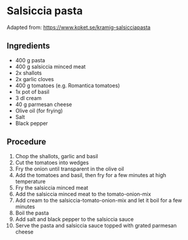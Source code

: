 # Salsiccia pasta
Adapted from: https://www.koket.se/kramig-salsicciapasta
## Ingredients
- 400 g pasta
- 400 g salsiccia minced meat
- 2x shallots
- 2x garlic cloves
- 400 g tomatoes (e.g. Romantica tomatoes)
- 1x pot of basil
- 3 dl cream
- 40 g parmesan cheese
- Olive oil (for frying)
- Salt
- Black pepper
## Procedure
1. Chop the shallots, garlic and basil
2. Cut the tomatoes into wedges
3. Fry the onion until transparent in the olive oil
4. Add the tomatoes and basil, then fry for a few minutes at high temperature
5. Fry the salsiccia minced meat
6. Add the salsiccia minced meat to the tomato-onion-mix
7. Add cream to the salsiccia-tomato-onion-mix and let it boil for a few minutes
8. Boil the pasta
9. Add salt and black pepper to the salsiccia sauce
10. Serve the pasta and salsiccia sauce topped with grated parmesan cheese
